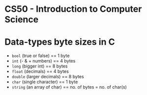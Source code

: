 # CS50 - Introduction to Computer Science

# Data-types byte sizes in C

- `bool` (true or false) == 1 byte
- `int` (- & + numbers) == 4 bytes
- `long` (bigger int) == 8 bytes
- `float` (decimals) == 4 bytes
- `double` (larger decimals) == 8 bytes
- `char` (single character) == 1 byte
- `string` (an array of char) == no. of bytes = no. of char(s)
